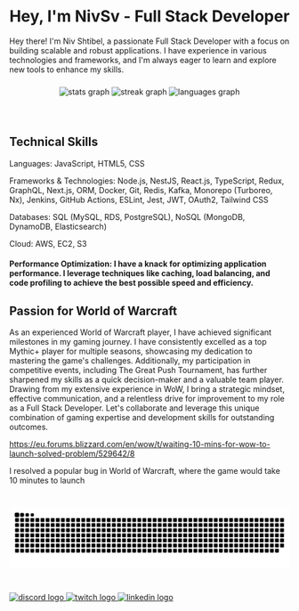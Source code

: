 <h1 align="center">Hey, I'm NivSv - Full Stack Developer</h1>
<p align="left">Hey there! I'm Niv Shtibel, a passionate Full Stack Developer with a focus on building scalable and robust applications. I have experience in various technologies and frameworks, and I'm always eager to learn and explore new tools to enhance my skills.</p>

###

<div align="center">
  <img src="https://github-readme-stats.vercel.app/api?username=nivsv&hide_title=false&hide_rank=true&show_icons=true&include_all_commits=true&count_private=true&disable_animations=false&theme=dark&locale=en&hide_border=false" height="150" alt="stats graph"  />
  <img src="https://streak-stats.demolab.com?user=nivsv&locale=en&mode=weekly&theme=dark&hide_border=false&border_radius=5" height="150" alt="streak graph"  />
  <img src="https://github-readme-stats.vercel.app/api/top-langs?username=nivsv&locale=en&hide_title=false&layout=compact&card_width=320&langs_count=5&theme=dark&hide_border=false" height="150" alt="languages graph"  />
</div>

###

<br clear="both">

<h2 align="left">Technical Skills</h2>
<p align="left">Languages: JavaScript, HTML5, CSS</p>
<p align="left">Frameworks & Technologies: Node.js, NestJS, React.js, TypeScript, Redux, GraphQL, Next.js, ORM, Docker, Git, Redis, Kafka, Monorepo (Turboreo, Nx), Jenkins, GitHub Actions, ESLint, Jest, JWT, OAuth2, Tailwind CSS</p>
<p align="left">Databases: SQL (MySQL, RDS, PostgreSQL), NoSQL (MongoDB, DynamoDB, Elasticsearch)</p>
<p align="left">Cloud: AWS, EC2, S3</p>
<h4 align="left">Performance Optimization: I have a knack for optimizing application performance. I leverage techniques like caching, load balancing, and code profiling to achieve the best possible speed and efficiency.</h4>

###

<h2 align="left">Passion for World of Warcraft</h2>

<p align="left">As an experienced World of Warcraft player, I have achieved significant milestones in my gaming journey. I have consistently excelled as a top Mythic+ player for multiple seasons, showcasing my dedication to mastering the game's challenges. Additionally, my participation in competitive events, including The Great Push Tournament, has further sharpened my skills as a quick decision-maker and a valuable team player. Drawing from my extensive experience in WoW, I bring a strategic mindset, effective communication, and a relentless drive for improvement to my role as a Full Stack Developer. Let's collaborate and leverage this unique combination of gaming expertise and development skills for outstanding outcomes.</p>

https://eu.forums.blizzard.com/en/wow/t/waiting-10-mins-for-wow-to-launch-solved-problem/529642/8

I resolved a popular bug in World of Warcraft, where the game would take 10 minutes to launch

###

<br clear="both">

<img src="https://raw.githubusercontent.com/nivsv/nivsv/output/github-snake-dark.svg" alt="Snake animation" />

###

<br clear="both">

<div align="left">
  <a href="https://discordapp.com/users/nivsv" target="_blank">
    <img src="https://img.shields.io/static/v1?message=Discord&logo=discord&label=&color=7289DA&logoColor=white&labelColor=&style=for-the-badge" height="35" alt="discord logo"  />
  </a>
  <a href="https://www.twitch.tv/nivsv" target="_blank">
    <img src="https://img.shields.io/static/v1?message=Twitch&logo=twitch&label=&color=9146FF&logoColor=white&labelColor=&style=for-the-badge" height="35" alt="twitch logo"  />
  </a>
  <a href="https://www.linkedin.com/in/niv-shtibel/" target="_blank">
    <img src="https://img.shields.io/static/v1?message=LinkedIn&logo=linkedin&label=&color=0077B5&logoColor=white&labelColor=&style=for-the-badge" height="35" alt="linkedin logo"  />
  </a>
</div>

###
